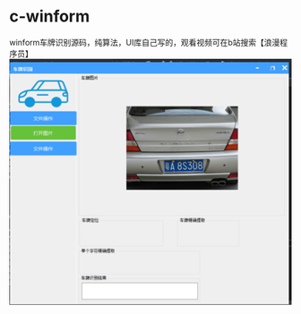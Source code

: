 # c-winform
winform车牌识别源码，纯算法，UI库自己写的，观看视频可在b站搜索【浪漫程序员】
![image](https://github.com/impPDX/c-winform/blob/master/TIM%E5%9B%BE%E7%89%8720200421162212.png)
